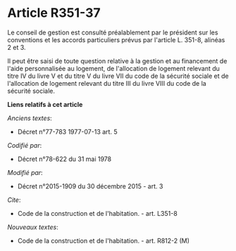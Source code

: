# Article R351-37

Le conseil de gestion est consulté préalablement par le président sur les conventions et les accords particuliers prévus par
l'article L. 351-8, alinéas 2 et 3. 

Il peut être saisi de toute question relative à la gestion et au financement de l'aide personnalisée au logement, de
l'allocation de logement relevant du titre IV du livre V et du titre V du livre VII du code de la sécurité sociale et de
l'allocation de logement relevant du titre III du livre VIII du code de la sécurité sociale.

**Liens relatifs à cet article**

_Anciens textes_:

  - Décret n°77-783 1977-07-13 art. 5

_Codifié par_:

  - Décret n°78-622 du 31 mai 1978

_Modifié par_:

  - Décret n°2015-1909 du 30 décembre 2015 - art. 3

_Cite_:

  - Code de la construction et de l'habitation. - art. L351-8

_Nouveaux textes_:

  - Code de la construction et de l'habitation. - art. R812-2 (M)
